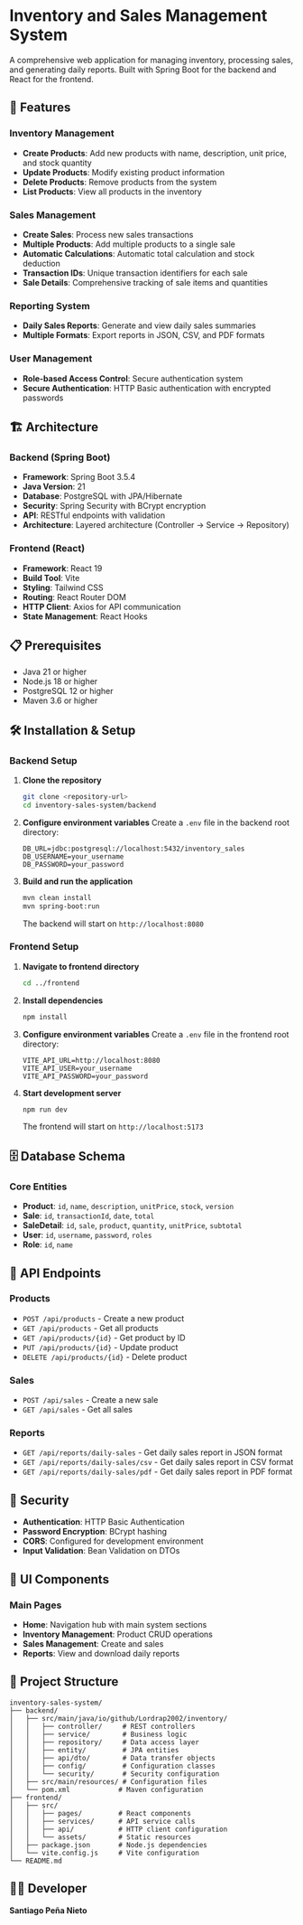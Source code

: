 # Inventory and Sales Management System

A comprehensive web application for managing inventory, processing sales, and generating daily reports. Built with Spring Boot for the backend and React for the frontend.

## 🚀 Features

### Inventory Management

- **Create Products**: Add new products with name, description, unit price, and stock quantity
- **Update Products**: Modify existing product information
- **Delete Products**: Remove products from the system
- **List Products**: View all products in the inventory

### Sales Management

- **Create Sales**: Process new sales transactions
- **Multiple Products**: Add multiple products to a single sale
- **Automatic Calculations**: Automatic total calculation and stock deduction
- **Transaction IDs**: Unique transaction identifiers for each sale
- **Sale Details**: Comprehensive tracking of sale items and quantities

### Reporting System

- **Daily Sales Reports**: Generate and view daily sales summaries
- **Multiple Formats**: Export reports in JSON, CSV, and PDF formats

### User Management

- **Role-based Access Control**: Secure authentication system
- **Secure Authentication**: HTTP Basic authentication with encrypted passwords

## 🏗️ Architecture

### Backend (Spring Boot)

- **Framework**: Spring Boot 3.5.4
- **Java Version**: 21
- **Database**: PostgreSQL with JPA/Hibernate
- **Security**: Spring Security with BCrypt encryption
- **API**: RESTful endpoints with validation
- **Architecture**: Layered architecture (Controller → Service → Repository)

### Frontend (React)

- **Framework**: React 19
- **Build Tool**: Vite
- **Styling**: Tailwind CSS
- **Routing**: React Router DOM
- **HTTP Client**: Axios for API communication
- **State Management**: React Hooks

## 📋 Prerequisites

- Java 21 or higher
- Node.js 18 or higher
- PostgreSQL 12 or higher
- Maven 3.6 or higher

## 🛠️ Installation & Setup

### Backend Setup

1. **Clone the repository**

   ```bash
   git clone <repository-url>
   cd inventory-sales-system/backend
   ```
2. **Configure environment variables**
   Create a `.env` file in the backend root directory:

   ```env
   DB_URL=jdbc:postgresql://localhost:5432/inventory_sales
   DB_USERNAME=your_username
   DB_PASSWORD=your_password
   ```
3. **Build and run the application**

   ```bash
   mvn clean install
   mvn spring-boot:run
   ```

   The backend will start on `http://localhost:8080`

### Frontend Setup

1. **Navigate to frontend directory**

   ```bash
   cd ../frontend
   ```
2. **Install dependencies**

   ```bash
   npm install
   ```
3. **Configure environment variables**
   Create a `.env` file in the frontend root directory:

   ```env
   VITE_API_URL=http://localhost:8080
   VITE_API_USER=your_username
   VITE_API_PASSWORD=your_password
   ```
4. **Start development server**

   ```bash
   npm run dev
   ```

   The frontend will start on `http://localhost:5173`

## 🗄️ Database Schema

### Core Entities

- **Product**: `id`, `name`, `description`, `unitPrice`, `stock`, `version`
- **Sale**: `id`, `transactionId`, `date`, `total`
- **SaleDetail**: `id`, `sale`, `product`, `quantity`, `unitPrice`, `subtotal`
- **User**: `id`, `username`, `password`, `roles`
- **Role**: `id`, `name`

## 🔌 API Endpoints

### Products

- `POST /api/products` - Create a new product
- `GET /api/products` - Get all products
- `GET /api/products/{id}` - Get product by ID
- `PUT /api/products/{id}` - Update product
- `DELETE /api/products/{id}` - Delete product

### Sales

- `POST /api/sales` - Create a new sale
- `GET /api/sales` - Get all sales

### Reports

- `GET /api/reports/daily-sales` - Get daily sales report in JSON format
- `GET /api/reports/daily-sales/csv` - Get daily sales report in CSV format
- `GET /api/reports/daily-sales/pdf` - Get daily sales report in PDF format

## 🔐 Security

- **Authentication**: HTTP Basic Authentication
- **Password Encryption**: BCrypt hashing
- **CORS**: Configured for development environment
- **Input Validation**: Bean Validation on DTOs

## 🎨 UI Components

### Main Pages

- **Home**: Navigation hub with main system sections
- **Inventory Management**: Product CRUD operations
- **Sales Management**: Create and sales
- **Reports**: View and download daily reports

## 📁 Project Structure

```
inventory-sales-system/
├── backend/
│   ├── src/main/java/io/github/Lordrap2002/inventory/
│   │   ├── controller/     # REST controllers
│   │   ├── service/        # Business logic
│   │   ├── repository/     # Data access layer
│   │   ├── entity/         # JPA entities
│   │   ├── api/dto/        # Data transfer objects
│   │   ├── config/         # Configuration classes
│   │   └── security/       # Security configuration
│   ├── src/main/resources/ # Configuration files
│   └── pom.xml            # Maven configuration
├── frontend/
│   ├── src/
│   │   ├── pages/         # React components
│   │   ├── services/      # API service calls
│   │   ├── api/           # HTTP client configuration
│   │   └── assets/        # Static resources
│   ├── package.json       # Node.js dependencies
│   └── vite.config.js     # Vite configuration
└── README.md
```

## 👨‍💻 Developer

**Santiago Peña Nieto**

